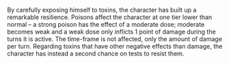 By carefully exposing himself to toxins, the character has built up a remarkable resilience. Poisons affect the character at one tier lower than normal – a strong poison has the effect of a moderate dose; moderate becomes weak and a weak dose only inflicts 1 point of damage during the turns it is active. The time-frame is not affected, only the amount of damage per turn. Regarding toxins that have other negative effects than damage, the character has instead a second chance on tests to resist them.